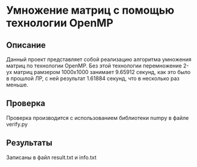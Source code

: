 # Умножение матриц с помощью технологии OpenMP

## Описание
Данный проект представляет собой реализацию алгоритма умножения матриц по технологии OpenMP. Без этой технологии перемножение 2-ух матриц рамзером 1000x1000 занимает 9.65912 секунд, как это было в прошлой ЛР, с ней результат 1.61884 секунд, что в несколько раз меньше.

## Проверка
Проверка производится с использованием библиотеки numpy в файле verify.py

## Результаты
Записаны в файл result.txt и info.txt